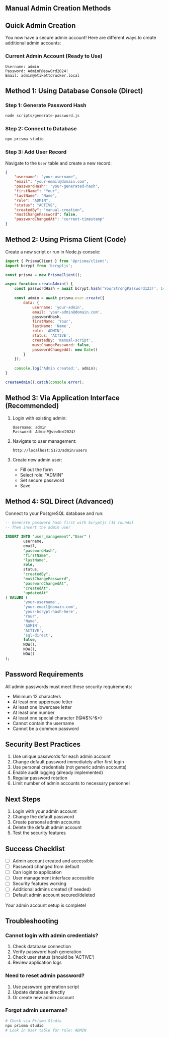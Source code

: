 ## Manual Admin Creation Methods

## Quick Admin Creation

You now have a secure admin account! Here are different ways to create additional admin accounts:

### Current Admin Account (Ready to Use)
```
Username: admin
Password: AdminP@ssw0rd2024!
Email: admin@etikettdrucker.local
```

## Method 1: Using Database Console (Direct)

### Step 1: Generate Password Hash
```bash
node scripts/generate-password.js
```

### Step 2: Connect to Database
```bash
npx prisma studio
```

### Step 3: Add User Record
Navigate to the `User` table and create a new record:

```json
{
    "username": "your-username",
    "email": "your-email@domain.com", 
    "passwordHash": "your-generated-hash",
    "firstName": "Your",
    "lastName": "Name",
    "role": "ADMIN",
    "status": "ACTIVE",
    "createdBy": "manual-creation",
    "mustChangePassword": false,
    "passwordChangedAt": "current-timestamp"
}
```

## Method 2: Using Prisma Client (Code)

Create a new script or run in Node.js console:

```javascript
import { PrismaClient } from '@prisma/client';
import bcrypt from 'bcryptjs';

const prisma = new PrismaClient();

async function createAdmin() {
    const passwordHash = await bcrypt.hash('YourStrongPassword123!', 14);
    
    const admin = await prisma.user.create({
        data: {
            username: 'your-admin',
            email: 'your-admin@domain.com',
            passwordHash,
            firstName: 'Your',
            lastName: 'Name',
            role: 'ADMIN',
            status: 'ACTIVE',
            createdBy: 'manual-script',
            mustChangePassword: false,
            passwordChangedAt: new Date()
        }
    });
    
    console.log('Admin created:', admin);
}

createAdmin().catch(console.error);
```

## Method 3: Via Application Interface (Recommended)

1. Login with existing admin:
     ```
     Username: admin
     Password: AdminP@ssw0rd2024!
     ```

2. Navigate to user management:
     ```
     http://localhost:5173/admin/users
     ```

3. Create new admin user:
     - Fill out the form
     - Select role: "ADMIN"
     - Set secure password
     - Save

## Method 4: SQL Direct (Advanced)

Connect to your PostgreSQL database and run:

```sql
-- Generate password hash first with bcryptjs (14 rounds)
-- Then insert the admin user

INSERT INTO "user_management"."User" (
        username, 
        email, 
        "passwordHash", 
        "firstName", 
        "lastName", 
        role, 
        status, 
        "createdBy",
        "mustChangePassword",
        "passwordChangedAt",
        "createdAt",
        "updatedAt"
) VALUES (
        'your-username',
        'your-email@domain.com', 
        'your-bcrypt-hash-here',
        'Your',
        'Name',
        'ADMIN',
        'ACTIVE',
        'sql-direct',
        false,
        NOW(),
        NOW(),
        NOW()
);
```

## Password Requirements

All admin passwords must meet these security requirements:

- Minimum 12 characters
- At least one uppercase letter
- At least one lowercase letter
- At least one number
- At least one special character (!@#$%^&*)
- Cannot contain the username
- Cannot be a common password

## Security Best Practices

1. Use unique passwords for each admin account
2. Change default password immediately after first login
3. Use personal credentials (not generic admin accounts)
4. Enable audit logging (already implemented)
5. Regular password rotation
6. Limit number of admin accounts to necessary personnel

## Next Steps

1. Login with your admin account
2. Change the default password
3. Create personal admin accounts
4. Delete the default admin account
5. Test the security features

## Success Checklist

- [ ] Admin account created and accessible
- [ ] Password changed from default
- [ ] Can login to application
- [ ] User management interface accessible
- [ ] Security features working
- [ ] Additional admins created (if needed)
- [ ] Default admin account secured/deleted

Your admin account setup is complete!

## Troubleshooting

### Cannot login with admin credentials?
1. Check database connection
2. Verify password hash generation
3. Check user status (should be 'ACTIVE')
4. Review application logs

### Need to reset admin password?
1. Use password generation script
2. Update database directly
3. Or create new admin account

### Forgot admin username?
```bash
# Check via Prisma Studio
npx prisma studio
# Look in User table for role: ADMIN
```
